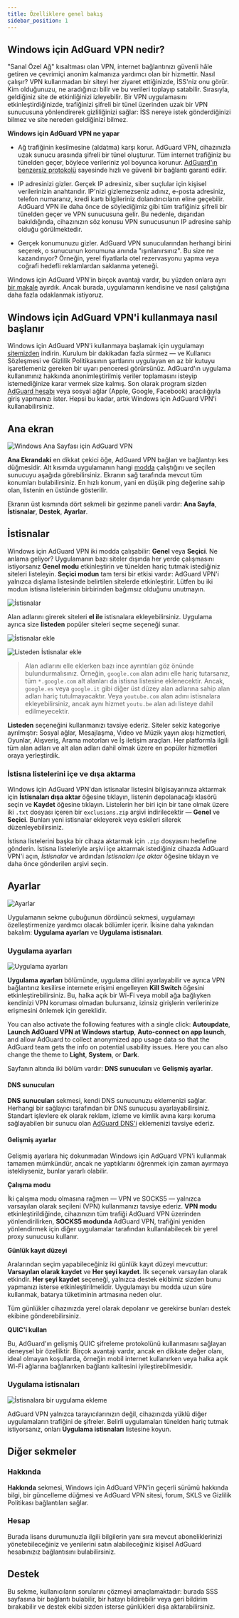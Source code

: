 ```yaml
---
title: Özelliklere genel bakış
sidebar_position: 1
---
```


## Windows için AdGuard VPN nedir?

"Sanal Özel Ağ" kısaltması olan VPN, internet bağlantınızı güvenli hâle getiren ve çevrimiçi anonim kalmanıza yardımcı olan bir hizmettir. Nasıl çalışır? VPN kullanmadan bir siteyi her ziyaret ettiğinizde, İSS'niz onu görür. Kim olduğunuzu, ne aradığınızı bilir ve bu verileri toplayıp satabilir. Sırasıyla, geldiğiniz site de etkinliğinizi izleyebilir. Bir VPN uygulamasını etkinleştirdiğinizde, trafiğinizi şifreli bir tünel üzerinden uzak bir VPN sunucusuna yönlendirerek gizliliğinizi sağlar: İSS nereye istek gönderdiğinizi bilmez ve site nereden geldiğinizi bilmez.

**Windows için AdGuard VPN ne yapar**

* Ağ trafiğinin kesilmesine (aldatma) karşı korur. AdGuard VPN, cihazınızla uzak sunucu arasında şifreli bir tünel oluşturur. Tüm internet trafiğiniz bu tünelden geçer, böylece verileriniz yol boyunca korunur. [AdGuard'ın benzersiz protokolü](/general/adguard-vpn-protocol.mdx) sayesinde hızlı ve güvenli bir bağlantı garanti edilir.

* IP adresinizi gizler. Gerçek IP adresiniz, siber suçlular için kişisel verilerinizin anahtarıdır. IP'nizi gizlemezseniz adınız, e-posta adresiniz, telefon numaranız, kredi kartı bilgileriniz dolandırıcıların eline geçebilir. AdGuard VPN ile daha önce de söylediğimiz gibi tüm trafiğiniz şifreli bir tünelden geçer ve VPN sunucusuna gelir. Bu nedenle, dışarıdan bakıldığında, cihazınızın söz konusu VPN sunucusunun IP adresine sahip olduğu görülmektedir.

* Gerçek konumunuzu gizler. AdGuard VPN sunucularından herhangi birini seçerek, o sunucunun konumuna anında "ışınlanırsınız". Bu size ne kazandırıyor? Örneğin, yerel fiyatlarla otel rezervasyonu yapma veya coğrafi hedefli reklamlardan saklanma yeteneği.

Windows için AdGuard VPN'in birçok avantajı vardır, bu yüzden onlara ayrı [bir makale](/general/why-adguard-vpn.md) ayırdık. Ancak burada, uygulamanın kendisine ve nasıl çalıştığına daha fazla odaklanmak istiyoruz.

## Windows için AdGuard VPN'i kullanmaya nasıl başlanır

Windows için AdGuard VPN'i kullanmaya başlamak için uygulamayı [sitemizden](https://adguard-vpn.com/welcome.html) indirin. Kurulum bir dakikadan fazla sürmez — ve Kullanıcı Sözleşmesi ve Gizlilik Politikasının şartlarını uygulayan en az bir kutuyu işaretlemeniz gereken bir uyarı penceresi görürsünüz. AdGuard'ın uygulama kullanımınız hakkında anonimleştirilmiş veriler toplamasını isteyip istemediğinize karar vermek size kalmış. Son olarak program sizden [AdGuard hesabı](https://auth.adguard.com/login.html) veya sosyal ağlar (Apple, Google, Facebook) aracılığıyla giriş yapmanızı ister. Hepsi bu kadar, artık Windows için AdGuard VPN'i kullanabilirsiniz.

## Ana ekran

![Windows Ana Sayfası için AdGuard VPN](https://cdn.adguardvpn.com/content/release_notes/vpn/windows/v2.0/new_main_window_en.png)

**Ana Ekrandaki** en dikkat çekici öğe, AdGuard VPN bağlan ve bağlantıyı kes düğmesidir. Alt kısımda uygulamanın hangi [modda](#exclusions) çalıştığını ve seçilen sunucuyu aşağıda görebilirsiniz. Ekranın sağ tarafında mevcut tüm konumları bulabilirsiniz. En hızlı konum, yani en düşük ping değerine sahip olan, listenin en üstünde gösterilir.

Ekranın üst kısmında dört sekmeli bir gezinme paneli vardır: **Ana Sayfa**, **İstisnalar**, **Destek**, **Ayarlar**.

## İstisnalar

Windows için AdGuard VPN iki modda çalışabilir: **Genel** veya **Seçici**. Ne anlama geliyor? Uygulamanın bazı siteler dışında her yerde çalışmasını istiyorsanız **Genel modu** etkinleştirin ve tünelden hariç tutmak istediğiniz siteleri listeleyin. **Seçici modun** tam tersi bir etkisi vardır: AdGuard VPN'i yalnızca dışlama listesinde belirtilen sitelerde etkinleştirir. Lütfen bu iki modun istisna listelerinin birbirinden bağımsız olduğunu unutmayın.

![İstisnalar](https://cdn.adguardvpn.com/content/kb/VPN/windows/exclusions_en.png)

Alan adlarını girerek siteleri **el ile** istisnalara ekleyebilirsiniz. Uygulama ayrıca size **listeden** popüler siteleri seçme seçeneği sunar.

![İstisnalar ekle](https://cdn.adguardvpn.com/content/kb/VPN/windows/exclusions_add_en.png)

![Listeden İstisnalar ekle](https://cdn.adguardvpn.com/content/kb/VPN/windows/exclusions_from_list_en.png)

> Alan adlarını elle eklerken bazı ince ayrıntıları göz önünde bulundurmalısınız. Örneğin, `google.com` alan adını elle hariç tutarsanız, tüm `*.google.com` alt alanları da istisna listesine eklenecektir. Ancak, `google.es` veya `google.it` gibi diğer üst düzey alan adlarına sahip alan adları hariç tutulmayacaktır. Veya `youtube.com` alan adını istisnalara ekleyebilirsiniz, ancak aynı hizmet `youtu.be` alan adı listeye dahil edilmeyecektir.

**Listeden** seçeneğini kullanmanızı tavsiye ederiz. Siteler sekiz kategoriye ayrılmıştır: Sosyal ağlar, Mesajlaşma, Video ve Müzik yayın akışı hizmetleri, Oyunlar, Alışveriş, Arama motorları ve İş iletişim araçları. Her platformla ilgili tüm alan adları ve alt alan adları dahil olmak üzere en popüler hizmetleri oraya yerleştirdik.

### İstisna listelerini içe ve dışa aktarma

Windows için AdGuard VPN'dan istisnalar listesini bilgisayarınıza aktarmak için **İstisnaları dışa aktar** öğesine tıklayın, listenin depolanacağı klasörü seçin ve **Kaydet** öğesine tıklayın. Listelerin her biri için bir tane olmak üzere iki `.txt` dosyası içeren bir `exclusions.zip` arşivi indirilecektir — **Genel** ve **Seçici**. Bunları yeni istisnalar ekleyerek veya eskileri silerek düzenleyebilirsiniz.

İstisna listelerini başka bir cihaza aktarmak için `.zip` dosyasını hedefine gönderin. İstisna listeleriyle arşivi içe aktarmak istediğiniz cihazda AdGuard VPN'i açın, *İstisnalar* ve ardından *İstisnaları içe aktar* öğesine tıklayın ve daha önce gönderilen arşivi seçin.

## Ayarlar

![Ayarlar](https://cdn.adguardvpn.com/content/release_notes/vpn/windows/v2.0/settings_en.png)

Uygulamanın sekme çubuğunun dördüncü sekmesi, uygulamayı özelleştirmenize yardımcı olacak bölümler içerir. İkisine daha yakından bakalım: **Uygulama ayarları** ve **Uygulama istisnaları**.

### Uygulama ayarları

![Uygulama ayarları](https://cdn.adguardvpn.com/content/release_notes/vpn/windows/v2.0/app_settings_en.png)

**Uygulama ayarları** bölümünde, uygulama dilini ayarlayabilir ve ayrıca VPN bağlantınız kesilirse internete erişimi engelleyen **Kill Switch** öğesini etkinleştirebilirsiniz. Bu, halka açık bir Wi-Fi veya mobil ağa bağlıyken kendinizi VPN koruması olmadan bulursanız, izinsiz girişlerin verilerinize erişmesini önlemek için gereklidir.

You can also activate the following features with a single click: **Autoupdate**, **Launch AdGuard VPN at Windows startup**, **Auto-connect on app launch**, and allow AdGuard to collect anonymized app usage data so that the AdGuard team gets the info on potential usability issues. Here you can also change the theme to **Light**, **System**, or **Dark**.

Sayfanın altında iki bölüm vardır: **DNS sunucuları** ve **Gelişmiş ayarlar**.

#### DNS sunucuları

**DNS sunucuları** sekmesi, kendi DNS sunucunuzu eklemenizi sağlar. Herhangi bir sağlayıcı tarafından bir DNS sunucusu ayarlayabilirsiniz. Standart işlevlere ek olarak reklam, izleme ve kimlik avına karşı koruma sağlayabilen bir sunucu olan [AdGuard DNS'i](https://kb.adguard.com/en/general/dns-providers#adguard-dns) eklemenizi tavsiye ederiz.

#### Gelişmiş ayarlar

Gelişmiş ayarlara hiç dokunmadan Windows için AdGuard VPN'i kullanmak tamamen mümkündür, ancak ne yaptıklarını öğrenmek için zaman ayırmaya istekliyseniz, bunlar yararlı olabilir.

**Çalışma modu**

İki çalışma modu olmasına rağmen — VPN ve SOCKS5 — yalnızca varsayılan olarak seçileni (VPN) kullanmanızı tavsiye ederiz. **VPN modu** etkinleştirildiğinde, cihazınızın tüm trafiği AdGuard VPN üzerinden yönlendirilirken, **SOCKS5 modunda** AdGuard VPN, trafiğini yeniden yönlendirmek için diğer uygulamalar tarafından kullanılabilecek bir yerel proxy sunucusu kullanır.

**Günlük kayıt düzeyi**

Aralarından seçim yapabileceğiniz iki günlük kayıt düzeyi mevcuttur: **Varsayılan olarak kaydet** ve **Her şeyi kaydet**. İlk seçenek varsayılan olarak etkindir. **Her şeyi kaydet** seçeneği, yalnızca destek ekibimiz sizden bunu yapmanızı isterse etkinleştirilmelidir. Uygulamayı bu modda uzun süre kullanmak, batarya tüketiminin artmasına neden olur.

Tüm günlükler cihazınızda yerel olarak depolanır ve gerekirse bunları destek ekibine gönderebilirsiniz.

**QUIC'i kullan**

Bu, AdGuard'ın gelişmiş QUIC şifreleme protokolünü kullanmasını sağlayan deneysel bir özelliktir. Birçok avantajı vardır, ancak en dikkate değer olanı, ideal olmayan koşullarda, örneğin mobil internet kullanırken veya halka açık Wi-Fi ağlarına bağlanırken bağlantı kalitesini iyileştirebilmesidir.

### Uygulama istisnaları

![İstisnalara bir uygulama ekleme](https://cdn.adguardvpn.com/content/release_notes/vpn/windows/v2.0/add_app_en.png)

AdGuard VPN yalnızca tarayıcılarınızın değil, cihazınızda yüklü diğer uygulamaların trafiğini de şifreler. Belirli uygulamaları tünelden hariç tutmak istiyorsanız, onları **Uygulama istisnaları** listesine koyun.

## Diğer sekmeler

### Hakkında

**Hakkında** sekmesi, Windows için AdGuard VPN'in geçerli sürümü hakkında bilgi, bir güncelleme düğmesi ve AdGuard VPN sitesi, forum, SKLS ve Gizlilik Politikası bağlantıları sağlar.

### Hesap

Burada lisans durumunuzla ilgili bilgilerin yanı sıra mevcut aboneliklerinizi yönetebileceğiniz ve yenilerini satın alabileceğiniz kişisel AdGuard hesabınızız bağlantısını bulabilirsiniz.

## Destek

Bu sekme, kullanıcıların sorularını çözmeyi amaçlamaktadır: burada SSS sayfasına bir bağlantı bulabilir, bir hatayı bildirebilir veya geri bildirim bırakabilir ve destek ekibi sizden isterse günlükleri dışa aktarabilirsiniz.
